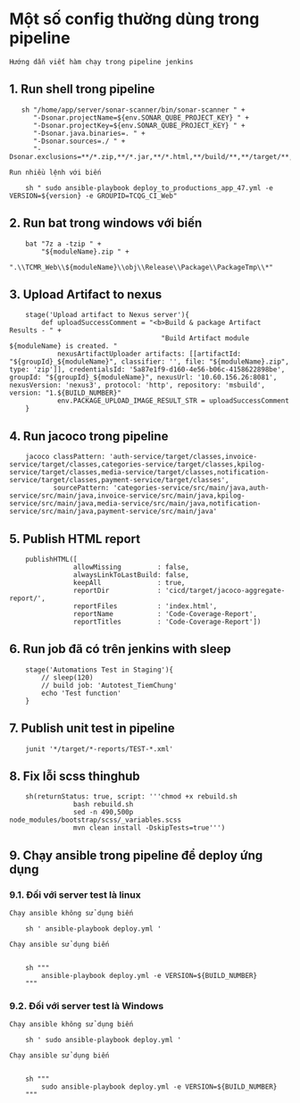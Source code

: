 # Một số config thường dùng trong pipeline

`Hướng dẫn viết hàm chạy trong pipeline jenkins`

## 1. Run shell trong pipeline

```shell
   sh "/home/app/server/sonar-scanner/bin/sonar-scanner " +
      "-Dsonar.projectName=${env.SONAR_QUBE_PROJECT_KEY} " +
      "-Dsonar.projectKey=${env.SONAR_QUBE_PROJECT_KEY} " +
      "-Dsonar.java.binaries=. " +
      "-Dsonar.sources=./ " +
      "-Dsonar.exclusions=**/*.zip,**/*.jar,**/*.html,**/build/**,**/target/**,**/.settings/**,**/.mvn/**"
```

`Run nhiều lệnh với biến`

```shell
	sh " sudo ansible-playbook deploy_to_productions_app_47.yml -e VERSION=${version} -e GROUPID=TCQG_CI_Web"
```

## 2. Run bat trong windows với biến

```shell
	bat "7z a -tzip " +
        "${moduleName}.zip " +
		".\\TCMR_Web\\${moduleName}\\obj\\Release\\Package\\PackageTmp\\*"
```

## 3. Upload Artifact to nexus

```shell
	stage('Upload artifact to Nexus server'){
        def uploadSuccessComment = "<b>Build & package Artifact Results - " +
                                      "Build Artifact module ${moduleName} is created. "
            nexusArtifactUploader artifacts: [[artifactId: "${groupId}_${moduleName}", classifier: '', file: "${moduleName}.zip", type: 'zip']], credentialsId: '5a87e1f9-d160-4e56-b06c-4158622898be', groupId: "${groupId}_${moduleName}", nexusUrl: '10.60.156.26:8081', nexusVersion: 'nexus3', protocol: 'http', repository: 'msbuild', version: "1.${BUILD_NUMBER}"
            env.PACKAGE_UPLOAD_IMAGE_RESULT_STR = uploadSuccessComment
    }
```

## 4. Run jacoco trong pipeline

```shell
	jacoco classPattern: 'auth-service/target/classes,invoice-service/target/classes,categories-service/target/classes,kpilog-service/target/classes,media-service/target/classes,notification-service/target/classes,payment-service/target/classes',
           sourcePattern: 'categories-service/src/main/java,auth-service/src/main/java,invoice-service/src/main/java,kpilog-service/src/main/java,media-service/src/main/java,notification-service/src/main/java,payment-service/src/main/java'
```

## 5. Publish HTML report

```shell
	publishHTML([
                allowMissing         : false,
                alwaysLinkToLastBuild: false,
                keepAll              : true,
                reportDir            : 'cicd/target/jacoco-aggregate-report/',
                reportFiles          : 'index.html',
                reportName           : 'Code-Coverage-Report',
                reportTitles         : 'Code-Coverage-Report'])
```

## 6. Run job đã có trên jenkins with sleep

```shell
	stage('Automations Test in Staging'){
        // sleep(120)
        // build job: 'Autotest_TiemChung'
        echo 'Test function'
    }
```

## 7. Publish unit test in pipeline

```shell
	junit '*/target/*-reports/TEST-*.xml'
```

## 8. Fix lỗi scss thinghub

```shell
	sh(returnStatus: true, script: '''chmod +x rebuild.sh
                bash rebuild.sh
                sed -n 490,500p node_modules/bootstrap/scss/_variables.scss
                mvn clean install -DskipTests=true''')
```

## 9. Chạy ansible trong pipeline để deploy ứng dụng

### 9.1. Đối với server test là linux

`Chạy ansible không sử dụng biến`

```shell
	sh ' ansible-playbook deploy.yml '
```

`Chạy ansible sử dụng biến`

```shell

	sh """
		ansible-playbook deploy.yml -e VERSION=${BUILD_NUMBER}
	"""
```

### 9.2. Đối với server test là Windows

`Chạy ansible không sử dụng biến`

```shell
	sh ' sudo ansible-playbook deploy.yml '
```

`Chạy ansible sử dụng biến`

```shell

	sh """
		sudo ansible-playbook deploy.yml -e VERSION=${BUILD_NUMBER}
	"""
```
